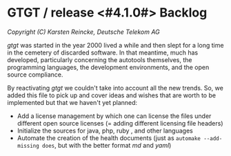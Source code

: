 # GTGT / release <#4.1.0#> Backlog

*Copyright (C) Karsten Reincke, Deutsche Telekom AG*

*gtgt* was started in the year 2000 lived a while and then slept for a long time in the cemetery of discarded software. In that meantime, much has developed, particularly concerning the autotools themselves, the programming languages, the development environments, and the open source compliance.

By reactivating *gtgt* we couldn't take into account all the new trends. So, we added this file to pick up and cover ideas and wishes that are worth to be implemented but that we haven't yet planned:

* Add a license management by which one can license the files under different open source licenses (= adding different licensing file headers)
* Initialize the sources for java, php, ruby , and other languages
* Automate the creation of the health documents (just as ``automake --add-missing does``, but with the better format *md* and *yaml*)

